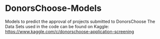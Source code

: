 # DonorsChoose-Models
Models to predict the approval of projects submitted to DonorsChoose
The Data Sets used in the code can be found on Kaggle: https://www.kaggle.com/c/donorschoose-application-screening
